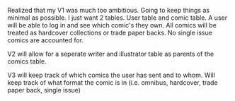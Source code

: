 Realized that my V1 was much too ambitious. Going to keep things as minimal as possible. I just want 2 tables. User table and comic table. A user will be able to log in and see which comic's they own. All comics will be treated as hardcover collections or trade paper backs. No single issue comics are accounted for.

V2 will allow for a seperate writer and illustrator table as parents of the comics table.

V3 will keep track of which comics the user has sent and to whom. Will keep track of what format the comic is in (i.e. omnibus, hardcover, trade paper back, single issue)
